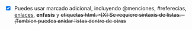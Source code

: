 -[X] Puedes usar marcado adicional, incluyendo @menciones, #referecias, [enlaces](URL), **enfasis** y <del>etiquetas html<del>. -[X] Se requiere sintaxis de listas.
-¡Tambien puedes anidar listas dentro de otras
